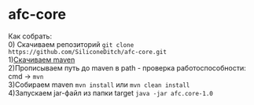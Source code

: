 # afc-core
Как собрать:  
0) Скачиваем репозиторий `git clone https://github.com/SiliconeDitch/afc-core.git`  
1)[Скачиваем maven](https://maven.apache.org/download.cgi)  
2)Прописываем путь до maven в path - проверка работоспособности: cmd -> `mvn`  
3)Собираем maven `mvn install` или `mvn clean install`  
4)Запускаем jar-файл из папки target `java -jar afc.core-1.0`
